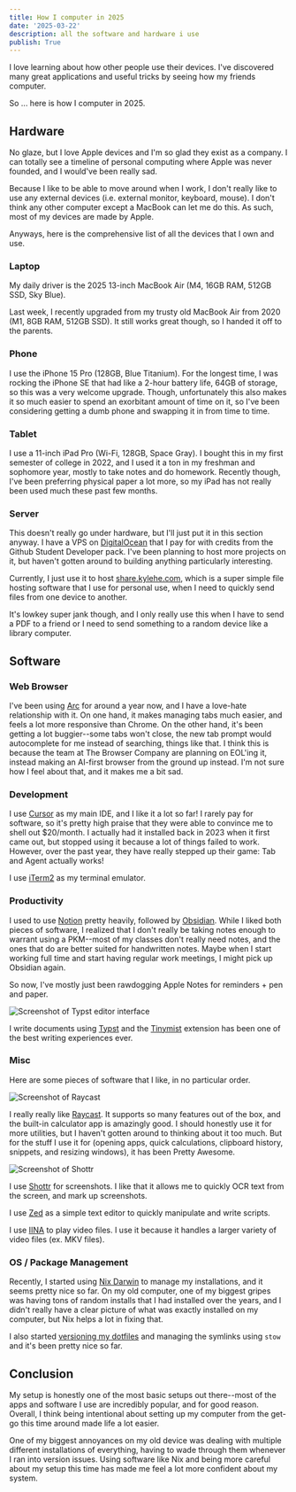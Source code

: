 ```yaml
---
title: How I computer in 2025
date: '2025-03-22'
description: all the software and hardware i use
publish: True
---
```


I love learning about how other people use their devices. I've discovered many great applications and useful tricks by seeing how my friends computer.

So ... here is how I computer in 2025.

## Hardware
No glaze, but I love Apple devices and I'm so glad they exist as a company. I can totally see a timeline of personal computing where Apple was never founded, and I would've been really sad.

Because I like to be able to move around when I work, I don't really like to use any external devices (i.e. external monitor, keyboard, mouse). I don't think any other computer except a MacBook can let me do this. As such, most of my devices are made by Apple.

Anyways, here is the comprehensive list of all the devices that I own and use.

### Laptop
My daily driver is the 2025 13-inch MacBook Air (M4, 16GB RAM, 512GB SSD, Sky Blue).

Last week, I recently upgraded from my trusty old MacBook Air from 2020 (M1, 8GB RAM, 512GB SSD). It still works great though, so I handed it off to the parents.

### Phone
I use the iPhone 15 Pro (128GB, Blue Titanium). For the longest time, I was rocking the iPhone SE that had like a 2-hour battery life, 64GB of storage, so this was a very welcome upgrade. Though, unfortunately this also makes it so much easier to spend an exorbitant amount of time on it, so I've been considering getting a dumb phone and swapping it in from time to time.

### Tablet
I use a 11-inch iPad Pro (Wi-Fi, 128GB, Space Gray). I bought this in my first semester of college in 2022, and I used it a ton in my freshman and sophomore year, mostly to take notes and do homework. Recently though, I've been preferring physical paper a lot more, so my iPad has not really been used much these past few months.

### Server
This doesn't really go under hardware, but I'll just put it in this section anyway. I have a VPS on [DigitalOcean](https://www.digitalocean.com/) that I pay for with credits from the Github Student Developer pack. I've been planning to host more projects on it, but haven't gotten around to building anything particularly interesting.

Currently, I just use it to host [share.kylehe.com](https://share.kylehe.com), which is a super simple file hosting software that I use for personal use, when I need to quickly send files from one device to another.

It's lowkey super jank though, and I only really use this when I have to send a PDF to a friend or I need to send something to a random device like a library computer.

## Software

### Web Browser
I've been using [Arc](https://arc.net/) for around a year now, and I have a love-hate relationship with it. On one hand, it makes managing tabs much easier, and feels a lot more responsive than Chrome. On the other hand, it's been getting a lot buggier--some tabs won't close, the new tab prompt would autocomplete for me instead of searching, things like that. I think this is because the team at The Browser Company are planning on EOL'ing it, instead making an AI-first browser from the ground up instead. I'm not sure how I feel about that, and it makes me a bit sad.

### Development
I use [Cursor](https://www.cursor.com/en) as my main IDE, and I like it a lot so far! I rarely pay for software, so it's pretty high praise that they were able to convince me to shell out $20/month. I actually had it installed back in 2023 when it first came out, but stopped using it because a lot of things failed to work. However, over the past year, they have really stepped up their game: Tab and Agent actually works!

I use [iTerm2](https://iterm2.com/) as my terminal emulator.

### Productivity
I used to use [Notion](https://www.notion.com/) pretty heavily, followed by [Obsidian](https://obsidian.md/). While I liked both pieces of software, I realized that I don't really be taking notes enough to warrant using a PKM--most of my classes don't really need notes, and the ones that do are better suited for handwritten notes. Maybe when I start working full time and start having regular work meetings, I might pick up Obsidian again.

So now, I've mostly just been rawdogging Apple Notes for reminders + pen and paper.

![Screenshot of Typst editor interface](typst.png)

I write documents using [Typst](https://typst.app/) and the [Tinymist](https://github.com/Myriad-Dreamin/tinymist) extension has been one of the best writing experiences ever.

### Misc
Here are some pieces of software that I like, in no particular order.

![Screenshot of Raycast](raycast.png)

I really really like [Raycast](https://www.raycast.com/). It supports so many features out of the box, and the built-in calculator app is amazingly good. I should honestly use it for more utilities, but I haven't gotten around to thinking about it too much. But for the stuff I use it for (opening apps, quick calculations, clipboard history, snippets, and resizing windows), it has been Pretty Awesome.

![Screenshot of Shottr](shottr.png)

I use [Shottr](https://shottr.cc/) for screenshots. I like that it allows me to quickly OCR text from the screen, and mark up screenshots.

I use [Zed](https://zed.dev/) as a simple text editor to quickly manipulate and write scripts.

I use [IINA](https://iina.io/) to play video files. I use it because it handles a larger variety of video files (ex. MKV files).

### OS / Package Management
Recently, I started using [Nix Darwin](https://github.com/LnL7/nix-darwin) to manage my installations, and it seems pretty nice so far. On my old computer, one of my biggest gripes was having tons of random installs that I had installed over the years, and I didn't really have a clear picture of what was exactly installed on my computer, but Nix helps a lot in fixing that.

I also started [versioning my dotfiles](https://github.com/kyle-he/dotfiles) and managing the symlinks using `stow` and it's been pretty nice so far.

## Conclusion
My setup is honestly one of the most basic setups out there--most of the apps and software I use are incredibly popular, and for good reason. Overall, I think being intentional about setting up my computer from the get-go this time around made life a lot easier.

One of my biggest annoyances on my old device was dealing with multiple different installations of everything, having to wade through them whenever I ran into version issues. Using software like Nix and being more careful about my setup this time has made me feel a lot more confident about my system.